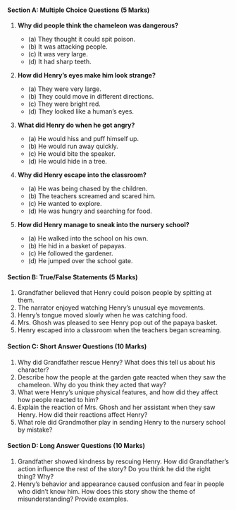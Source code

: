  #### **Section A: Multiple Choice Questions** (5 Marks)

1. **Why did people think the chameleon was dangerous?**  
   - (a) They thought it could spit poison.  
   - (b) It was attacking people.  
   - (c) It was very large.  
   - (d) It had sharp teeth.  

2. **How did Henry’s eyes make him look strange?**  
   - (a) They were very large.  
   - (b) They could move in different directions.  
   - (c) They were bright red.  
   - (d) They looked like a human’s eyes.  

3. **What did Henry do when he got angry?**  
   - (a) He would hiss and puff himself up.  
   - (b) He would run away quickly.  
   - (c) He would bite the speaker.  
   - (d) He would hide in a tree.  

4. **Why did Henry escape into the classroom?**  
   - (a) He was being chased by the children.  
   - (b) The teachers screamed and scared him.  
   - (c) He wanted to explore.  
   - (d) He was hungry and searching for food.  

5. **How did Henry manage to sneak into the nursery school?**  
   - (a) He walked into the school on his own.  
   - (b) He hid in a basket of papayas.  
   - (c) He followed the gardener.  
   - (d) He jumped over the school gate.

 #### **Section B: True/False Statements** (5 Marks)

1. Grandfather believed that Henry could poison people by spitting at them.  
2. The narrator enjoyed watching Henry’s unusual eye movements.  
3. Henry’s tongue moved slowly when he was catching food.  
4. Mrs. Ghosh was pleased to see Henry pop out of the papaya basket.  
5. Henry escaped into a classroom when the teachers began screaming.

 #### **Section C: Short Answer Questions** (10 Marks)
 
1. Why did Grandfather rescue Henry? What does this tell us about his character?  
2. Describe how the people at the garden gate reacted when they saw the chameleon. Why do you think they acted that way?  
3. What were Henry’s unique physical features, and how did they affect how people reacted to him?  
4. Explain the reaction of Mrs. Ghosh and her assistant when they saw Henry. How did their reactions affect Henry?  
5. What role did Grandmother play in sending Henry to the nursery school by mistake?  

 #### **Section D: Long Answer Questions** (10 Marks)

1. Grandfather showed kindness by rescuing Henry. How did Grandfather’s action influence the rest of the story? Do you think he did the right thing? Why?  
2. Henry’s behavior and appearance caused confusion and fear in people who didn’t know him. How does this story show the theme of misunderstanding? Provide examples.  
